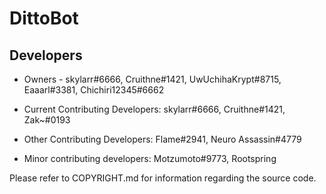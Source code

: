 # DittoBot

## Developers
- Owners - skylarr#6666, Cruithne#1421, UwUchihaKrypt#8715, Eaaarl#3381, Chichiri12345#6662

- Current Contributing Developers: skylarr#6666, Cruithne#1421, Zak~#0193

- Other Contributing Developers:  Flame#2941, Neuro Assassin#4779

- Minor contributing developers: Motzumoto#9773, Rootspring

Please refer to COPYRIGHT.md for information regarding the source code.

